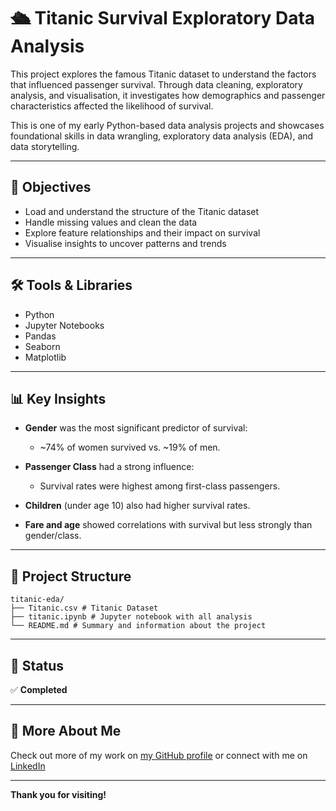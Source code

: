 # 🛳️ Titanic Survival Exploratory Data Analysis

This project explores the famous Titanic dataset to understand the factors that influenced passenger survival. Through data cleaning, exploratory analysis, and visualisation, it investigates how demographics and passenger characteristics affected the likelihood of survival.

This is one of my early Python-based data analysis projects and showcases foundational skills in data wrangling, exploratory data analysis (EDA), and data storytelling.

---

## 🎯 Objectives

- Load and understand the structure of the Titanic dataset
- Handle missing values and clean the data
- Explore feature relationships and their impact on survival
- Visualise insights to uncover patterns and trends

---

## 🛠️ Tools & Libraries

- Python  
- Jupyter Notebooks  
- Pandas  
- Seaborn  
- Matplotlib  

---

## 📊 Key Insights

- **Gender** was the most significant predictor of survival:  
  - ~74% of women survived vs. ~19% of men.
  
- **Passenger Class** had a strong influence:  
  - Survival rates were highest among first-class passengers.
  
- **Children** (under age 10) also had higher survival rates.
  
- **Fare and age** showed correlations with survival but less strongly than gender/class.

---

## 📂 Project Structure
```
titanic-eda/
├── Titanic.csv # Titanic Dataset
├── titanic.ipynb # Jupyter notebook with all analysis
└── README.md # Summary and information about the project
```

---

## 📌 Status

✅ **Completed**

---

## 🔗 More About Me

Check out more of my work on [my GitHub profile](https://github.com/angelcpizarro/angelcpizarro) or connect with me on [LinkedIn](https://www.linkedin.com/in/angelcpizarro/)

---

**Thank you for visiting!**
